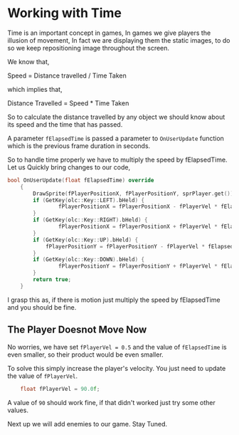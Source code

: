 # Working with Time

Time is an important concept in games, In games we give players the illusion of movement, In fact we are displaying them the static images, to do so we keep repositioning image throughout the screen.

We know that,

Speed = Distance travelled / Time Taken

which implies that,

Distance Travelled = Speed * Time Taken

So to calculate the distance travelled by any object we should know about its speed and the time that has passed.

A parameter `fElapsedTime` is passed a parameter to `OnUserUpdate` function which is the previous frame duration in seconds.

So to handle time properly we have to multiply the speed by fElapsedTime.
Let us Quickly bring changes to our code,
```cpp
bool OnUserUpdate(float fElapsedTime) override
    {
        DrawSprite(fPlayerPositionX, fPlayerPositionY, sprPlayer.get());
        if (GetKey(olc::Key::LEFT).bHeld) {
                fPlayerPositionX = fPlayerPositionX - fPlayerVel * fElapsedTime;
        }
        if (GetKey(olc::Key::RIGHT).bHeld) {
                fPlayerPositionX = fPlayerPositionX + fPlayerVel * fElapsedTime;
        }
        if (GetKey(olc::Key::UP).bHeld) {
            fPlayerPositionY = fPlayerPositionY - fPlayerVel * fElapsedTime;
        }
        if (GetKey(olc::Key::DOWN).bHeld) {
                fPlayerPositionY = fPlayerPositionY + fPlayerVel * fElapsedTime;
        }
        return true;
    }
```

I grasp this as, if there is motion just multiply the speed by fElapsedTime and you should be fine.

## The Player Doesnot Move Now

No worries, we have set `fPlayerVel = 0.5` and the value of `fElapsedTime` is even smaller, so their product would be even smaller.

To solve this simply increase the player's velocity.
You just need to update the value of `fPlayerVel`.

```cpp
    float fPlayerVel = 90.0f;
```
A value of `90` should work fine, if that didn't worked just try some other values.

Next up we will add enemies to our game. Stay Tuned.
